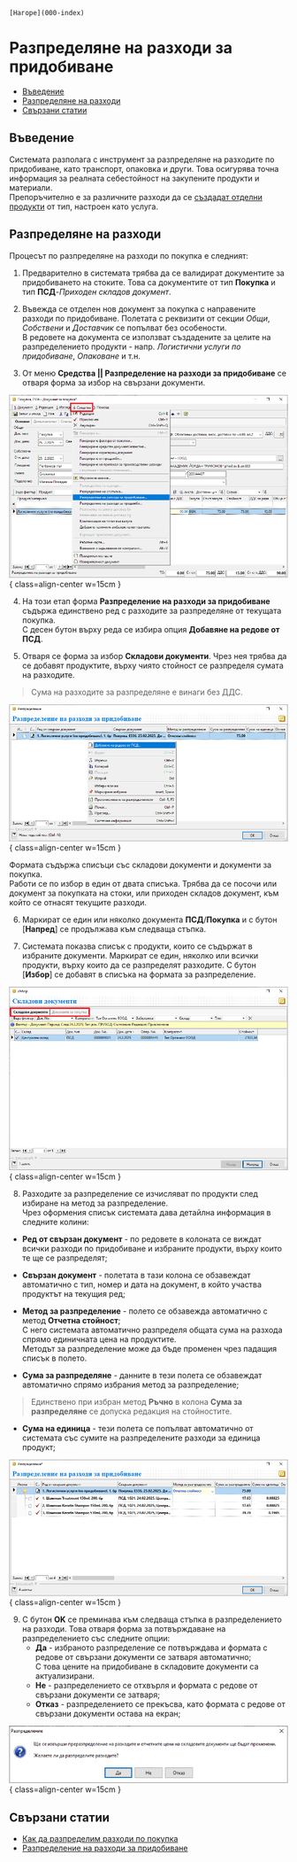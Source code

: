 ```{only} html
[Нагоре](000-index)
```

# Разпределяне на разходи за придобиване

- [Въведение](https://docs.unicontsoft.com/guide/erp/002-docs/002-trade-system/001-orders-sales-purchase-documents/009-purchases-transport-expenses.html#id2)  
- [Разпределяне на разходи](https://docs.unicontsoft.com/guide/erp/002-docs/002-trade-system/001-orders-sales-purchase-documents/009-purchases-transport-expenses.html#id3)  
- [Свързани статии](https://docs.unicontsoft.com/guide/erp/002-docs/002-trade-system/001-orders-sales-purchase-documents/009-purchases-transport-expenses.html#id4)  

## **Въведение**

Системата разполага с инструмент за разпределяне на разходите по придобиване, като транспорт, опаковка и други. Това осигурява точна информация за реалната себестойност на закупените продукти и материали.  
Препоръчително е за различните разходи да се [създадат отделни продукти](https://docs.unicontsoft.com/guide/erp/001-ref/001-nomenclatures/003-items.html) от тип, настроен като услуга.  
## **Разпределяне на разходи**

Процесът по разпределяне на разходи по покупка е следният:  

1) Предварително в системата трябва да се валидират документите за придобиването на стоките. Това са документите от тип **Покупка** и тип **ПСД**-*Приходен складов документ*.  

2) Въвежда се отделен нов документ за покупка с направените разходи по придобиване. Полетата с реквизити от секции *Общи*, *Собствени* и *Доставчик* се попълват без особености.  
В редовете на документа се използват създадените за целите на разпределението продукти - напр. *Логистични услуги по придобиване*, *Опаковане* и т.н.  

3) От меню **Средства || Разпределение на разходи за придобиване** се отваря форма за избор на свързани документи.  

![](909-purchases-transport-expenses1.png){ class=align-center w=15cm }

4) На този етап форма **Разпределение на разходи за придобиване** съдържа единствено ред с разходите за разпределяне от текущата покупка.  
С десен бутон върху реда се избира опция **Добавяне на редове от ПСД**.  

5) Отваря се форма за избор **Складови документи**. Чрез нея трябва да се добавят продуктите, върху чиято стойност се разпределя сумата на разходите.   

> Сума на разходите за разпределяне е винаги без ДДС.

![](909-purchases-transport-expenses2.png){ class=align-center w=15cm }

   Формата съдържа списъци със складови документи и документи за покупка.  
   Работи се по избор в един от двата списъка. Трябва да се посочи или документ за покупката на стоки, или приходен складов документ, към който се отнасят текущите разходи.  

6) Маркират се един или няколко документа **ПСД**/**Покупка** и с бутон [**Напред**] се продължава към следваща стъпка.  

7) Системата показва списък с продукти, които се съдържат в избраните документи. Маркират се един, няколко или всички продукти, върху които да се разпределят разходите. С бутон [**Избор**] се добавят в списъка на формата за разпределение.    

![](909-purchases-transport-expenses3.png){ class=align-center w=15cm }

8) Разходите за разпределение се изчисляват по продукти след избиране на метод за разпределение.  
Чрез оформения списък системата дава детайлна информация в следните колини:  
- **Ред от свързан документ** -  по редовете в колоната се виждат всички разходи по придобиване и избраните продукти, върху които те ще се разпределят;  

- **Свързан документ** - полетата в тази колона се обзавеждат автоматично с тип, номер и дата на документ, в който участва продуктът на текущия ред;  

- **Метод за разпределение** - полето се обзавежда автоматично с метод **Отчетна стойност**;  
С него системата автоматично разпределя общата сума на разхода спрямо единичната цена на продуктите.  
Методът за разпределение може да бъде променен чрез падащия списък в полето.  

- **Сума за разпределяне** - данните в тези полета се обзавеждат автоматично спрямо избрания метод за разпределение;  

> Единствено при избран метод **Ръчно** в колона **Сума за разпределяне** се допуска редакция на стойностите.  

- **Сума на единица** - тези полета се попълват автоматично от системата със сумите на разпределените разходи за единица продукт;  

![](909-purchases-transport-expenses4.png){ class=align-center w=15cm }

9) С бутон **OK** се преминава към следваща стъпка в разпределението на разходи. Това отваря форма за потвърждаване на разпределението със следните опции:  
     - **Да** - избраното разпределение се потвърждава и формата с редове от свързани документи се затваря автоматично;  
     С това цените на придобиване в складовите документи са актуализирани.    
     - **Не** - разпределението се отхвърля и формата с редове от свързани документи се затваря;  
     - **Отказ** - разпределението се прекъсва, като формата с редове от свързани документи остава на екран;   

![](909-purchases-transport-expenses5.png){ class=align-center w=15cm }
  
## **Свързани статии**

- [Как да разпределим разходи по покупка](https://www.unicontsoft.com/cms/node/148)  
- [Разпределение на разходи за придобиване](https://docs.unicontsoft.com/guide/erp/005-how-to/004-allocate-acquisition-costs.html)